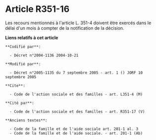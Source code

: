 # Article R351-16

Les recours mentionnés à l'article L. 351-4 doivent être exercés dans le délai d'un mois à compter de la notification de la
décision.

**Liens relatifs à cet article**

	**Codifié par**:

	  - Décret n°2004-1136 2004-10-21

	**Modifié par**:

	  - Décret n°2005-1135 du 7 septembre 2005 - art. 1 () JORF 10 septembre 2005

	**Cite**:

	  - Code de l'action sociale et des familles - art. L351-4 (M)

	**Cité par**:

	  - Code de l'action sociale et des familles - art. R351-17 (V)

	**Anciens textes**:

	  - Code de la famille et de l'aide sociale art. 201-1 al. 3
	  - Code de la famille et de l'aide sociale. - art. 201-1 (Ab)
